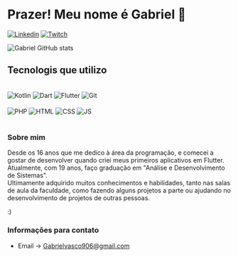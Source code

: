 # Prazer! Meu nome é Gabriel 🫡

[![Linkedin](https://img.shields.io/badge/LinkedIn-0077B5?style=for-the-badge&logo=linkedin&logoColor=white)](https://www.linkedin.com/in/gabriel-ferreira-vasconcelos-8b7b11258/)
[![Twitch](https://img.shields.io/badge/Twitch-9146FF?style=for-the-badge&logo=twitch&logoColor=white)](https://img.shields.io/badge/Twitch-9146FF?style=for-the-badge&logo=twitch&logoColor=white) 
<!-- [![Instagram](https://img.shields.io/badge/Instagram-E4405F?style=for-the-badge&logo=instagram&logoColor=white)](https://www.instagram.com/bielz_dev/) -->
![Gabriel GitHub stats](https://github-readme-stats.vercel.app/api?username=GabrielVasco13&show_icons=true&theme=radical) 

## Tecnologis que utilizo


<div style="display: inline_block"><br/>
  <img align="center" alt="Kotlin" src="https://img.shields.io/badge/Kotlin-0095D5?&style=for-the-badge&logo=kotlin&logoColor=white" />
  <img align="center" alt="Dart" src="https://img.shields.io/badge/Dart-0175C2?style=for-the-badge&logo=dart&logoColor=white" />
  <img align="center" alt="Flutter" src="https://img.shields.io/badge/Flutter-02569B?style=for-the-badge&logo=flutter&logoColor=white" />
  <img align="center" alt="Git" src="https://img.shields.io/badge/GIT-E44C30?style=for-the-badge&logo=git&logoColor=white" />
  <br> <br>
  <img align="center" alt="PHP" src="https://img.shields.io/badge/PHP-777BB4?style=for-the-badge&logo=php&logoColor=white" />
  <img align="center" alt="HTML" src="https://img.shields.io/badge/HTML5-E34F26?style=for-the-badge&logo=html5&logoColor=white" />
  <img align="center" alt="CSS" src="https://img.shields.io/badge/CSS3-1572B6?style=for-the-badge&logo=css3&logoColor=white" />
  <img align="center" alt="JS" src="https://img.shields.io/badge/JavaScript-F7DF1E?style=for-the-badge&logo=javascript&logoColor=black" />
</div><br/>

### Sobre mim
Desde os 16 anos que me dedico à área da programação, e comecei a gostar de desenvolver quando criei meus primeiros aplicativos em Flutter.</br>
Atualmente, com 19 anos, faço graduação em "Análise e Desenvolvimento de Sistemas".</br>
Ultimamente adquirido muitos conhecimentos e habilidades, tanto nas salas de aula da faculdade, como fazendo alguns projetos a parte ou ajudando no desenvolvimento de projetos de outras pessoas. </br>

:)

### Informações para contato

- Email -> Gabrielvasco906@gmail.com 
